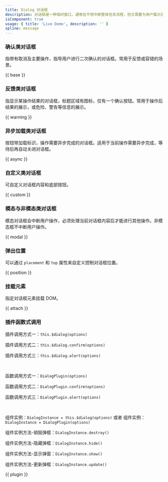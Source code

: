```yaml
---
title: Dialog 对话框
description: 对话框是一种临时窗口，通常在不想中断整体任务流程，但又需要为用户展示信息或获得用户响应时，在页面中打开一个对话框承载相应的信息及操作。
isComponent: true
usage: { title: 'Live Demo', description: '' }
spline: message
---
```


### 确认类对话框

指带有取消及主要操作，指导用户进行二次确认的对话框。常用于反馈或容错的场景。

{{ base }}

### 反馈类对话框

指显示某操作结果的对话框，标题区域有图标，仅有一个确认按钮。常用于操作后结果的展示，或危险、警告等信息的展示。

{{ warning }}

### 异步加载类对话框

按钮带加载标识，操作需要异步完成的对话框。适用于当前操作需要异步完成，等待后再自动关闭对话框。

{{ async }}

### 自定义类对话框

可自定义对话框内容和底部按钮。

{{ custom }}

### 模态与非模态类对话框

模态对话框会中断用户操作，必须处理当前对话框内容后才能进行其他操作。非模态框不中断用户操作。

{{ modal }}

### 弹出位置
可以通过 `placement` 和 `top` 属性来自定义控制对话框位置。

{{ position }}


### 挂载元素

指定对话框元素挂载 DOM。

{{ attach }}

### 插件函数式调用
插件调用方式一：`this.$dialog(options)`

插件调用方式二：`this.$dialog.confirm(options)`

插件调用方式三：`this.$dialog.alert(options)`

<br />

函数调用方式一：`DialogPlugin(options)`

函数调用方式二：`DialogPlugin.confirm(options)`

函数调用方式三：`DialogPlugin.alert(options)`

<br />

组件实例：`DialogInstance = this.$dialog(options)` 或者 组件实例：`DialogInstance = DialogPlugin(options)`

组件实例方法-销毁弹框：`DialogInstance.destroy()`

组件实例方法-隐藏弹框：`DialogInstance.hide()`

组件实例方法-显示弹窗：`DialogInstance.show()`

组件实例方法-更新弹框：`DialogInstance.update()`

{{ plugin }}
